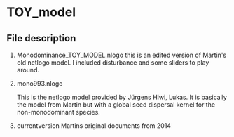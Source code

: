 # TOY_model


## File description


1. Monodominance_TOY_MODEL.nlogo
	this is an edited version of Martin's old netlogo model.
	I included disturbance and some sliders to play around.

2. mono993.nlogo

	This is the netlogo model provided by Jürgens Hiwi, Lukas.
	It is basically the model from Martin but with a global seed dispersal
	kernel for the non-monodominant species.

3. currentversion
	Martins original documents from 2014
